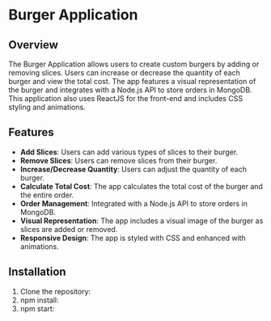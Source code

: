 
# Burger Application

## Overview

The Burger Application allows users to create custom burgers by adding or removing slices. Users can increase or decrease the quantity of each burger and view the total cost. The app features a visual representation of the burger and integrates with a Node.js API to store orders in MongoDB. This application also uses ReactJS for the front-end and includes CSS styling and animations.

## Features

- **Add Slices**: Users can add various types of slices to their burger.
- **Remove Slices**: Users can remove slices from their burger.
- **Increase/Decrease Quantity**: Users can adjust the quantity of each burger.
- **Calculate Total Cost**: The app calculates the total cost of the burger and the entire order.
- **Order Management**: Integrated with a Node.js API to store orders in MongoDB.
- **Visual Representation**: The app includes a visual image of the burger as slices are added or removed.
- **Responsive Design**: The app is styled with CSS and enhanced with animations.

## Installation

1. Clone the repository:
2. npm install:
3. npm start:

